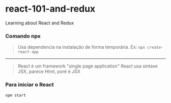 # react-101-and-redux
Learning about React and Redux

### Comando npx
> Usa dependencia na instalação de forma temporária. Ex: ```npx create-react-app```

<hr/>

> React é um framework "single page application"
> React usa sintaxe JSX, parece Html, poré é JSX

### Para iniciar o React
```npm start```